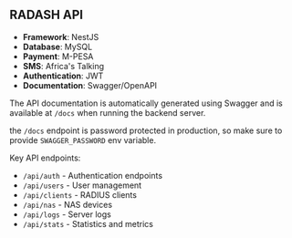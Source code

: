 ## RADASH API

- **Framework**: NestJS
- **Database**: MySQL
- **Payment**: M-PESA
- **SMS**: Africa's Talking
- **Authentication**: JWT
- **Documentation**: Swagger/OpenAPI

The API documentation is automatically generated using Swagger and is available at `/docs` when running the backend server.

the `/docs` endpoint is password protected in production, so make sure to provide `SWAGGER_PASSWORD` env variable.

Key API endpoints:

- `/api/auth` - Authentication endpoints
- `/api/users` - User management
- `/api/clients` - RADIUS clients
- `/api/nas` - NAS devices
- `/api/logs` - Server logs
- `/api/stats` - Statistics and metrics
